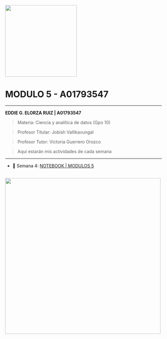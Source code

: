 <img src="https://static.wikia.nocookie.net/tecdemonterrey/images/1/1b/Logo_Tec_azul.png/revision/latest?cb=20190219041656&path-prefix=es" width="230" bg-color="FFFFFF" />

# MODULO 5 - A01793547
----
**EDDIE G. ELORZA RUIZ | A01793547**

>Materia: Ciencia y analítica de datos (Gpo 10)

>Profesor Titular: Jobish Vallikavungal

>Profesor Tutor: Victoria Guerrero Orozco

 > Aqui estarán mis actividades de cada semana

----
* 📁 Semana 4:
[NOTEBOOK | MODULOS 5](https://github.com/PosgradoMNA/actividades-de-aprendizaje-eddieelorza/blob/main/IBM-Data-Analysis-with-Python/Modulo_5/Notebook_Modulo_5.ipynb)
<br>

<img src="./Graded Review Questions 4.png" width="500" />
